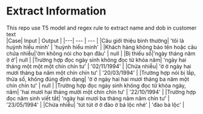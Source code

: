 # Extract Information
This repo use T5 model and regex rule to extract name and dob in customer text <br /> 
|Case| Input | Output |
|---| --- | --- |
|Câu giới thiệu bình thường| 'tôi là huỳnh hiểu minh' | 'huỳnh hiểu minh' |
|Khách hàng không báo tên hoặc câu chứa nhiễu|'ờm không nói cho bạn đâu' | null |
|Bị thiếu số|'ngày tháng năm ờ ờ'| null |
|Trường hợp đọc ngày sinh không đọc từ khóa năm| 'ngày hai tháng một một một chín chín tư' | '02/11/1994' |
|Chứa nhiễu| 'ờ ờ ngày hai mươi tháng ba năm một chín chín tư' | '20/03/1994' |
|Trường hợp nói bị lắp, thừa số, không đúng định dạng| 'ờ ờ ngày hai hai mươi tháng ba năm một chín chín tư' | null |
|Trường hợp đọc ngày sinh không đọc từ khóa ngày, năm| 'hai mươi hai tháng mười một chín chín tư' | '22/10/1994' |
|Trường hợp đọc năm sinh viết tắt| 'ngày hai mươi ba tháng năm năm chín tư' | '23/05/1994' |
|Chứa nhiễu| 'tút tút ờ ờ đào ờ bá lộc nhé' | 'đào bá lộc' |